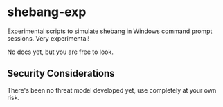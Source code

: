 # shebang-exp
Experimental scripts to simulate shebang in Windows command prompt sessions.  Very experimental!

No docs yet, but you are free to look.

## Security Considerations
There's been no threat model developed yet, use completely at your own risk.
